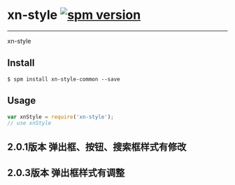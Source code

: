 # xn-style [![spm version](http://spm.xiniunet.com:3000/badge/xn-style)](http://spm.xiniunet.com:3000/package/xn-style)

---

xn-style

## Install

```
$ spm install xn-style-common --save
```

## Usage

```js
var xnStyle = require('xn-style');
// use xnStyle
```
## 2.0.1版本 弹出框、按钮、搜索框样式有修改
## 2.0.3版本 弹出框样式有调整
